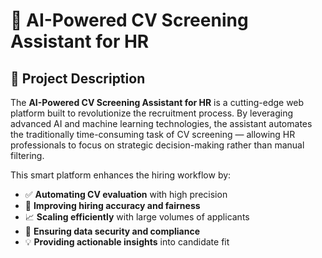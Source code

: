 # 🤖 AI-Powered CV Screening Assistant for HR

## 📌 Project Description

The **AI-Powered CV Screening Assistant for HR** is a cutting-edge web platform built to revolutionize the recruitment process. By leveraging advanced AI and machine learning technologies, the assistant automates the traditionally time-consuming task of CV screening — allowing HR professionals to focus on strategic decision-making rather than manual filtering.

This smart platform enhances the hiring workflow by:

- ✅ **Automating CV evaluation** with high precision
- 🎯 **Improving hiring accuracy and fairness**
- 📈 **Scaling efficiently** with large volumes of applicants
- 🔐 **Ensuring data security and compliance**
- 💡 **Providing actionable insights** into candidate fit
